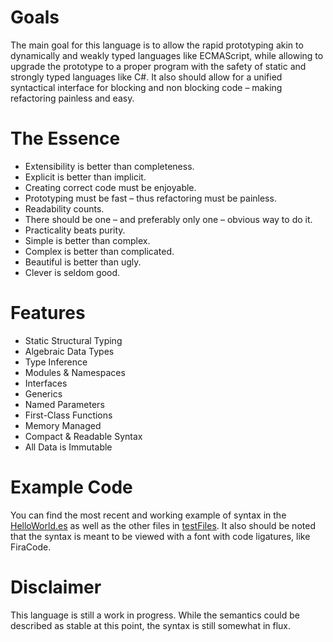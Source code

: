 # Goals
The main goal for this language is to allow the rapid prototyping akin to dynamically
and weakly typed languages like ECMAScript, while allowing to upgrade the prototype
to a proper program with the safety of static and strongly typed languages like C#.
It also should allow for a unified syntactical interface for blocking and non blocking code
– making refactoring painless and easy.

# The Essence
* Extensibility is better than completeness.
* Explicit is better than implicit.
* Creating correct code must be enjoyable.
* Prototyping must be fast – thus refactoring must be painless.
* Readability counts.
* There should be one – and preferably only one – obvious way to do it.
* Practicality beats purity.
* Simple is better than complex.
* Complex is better than complicated.
* Beautiful is better than ugly.
* Clever is seldom good.

# Features
* Static Structural Typing
* Algebraic Data Types
* Type Inference
* Modules & Namespaces
* Interfaces
* Generics
* Named Parameters
* First-Class Functions
* Memory Managed
* Compact & Readable Syntax
* All Data is Immutable

# Example Code
You can find the most recent and working example of syntax in the [HelloWorld.es](testFiles/HelloWorld.es)
as well as the other files in [testFiles](testFiles). It also should be noted that the syntax is meant to
be viewed with a font with code ligatures, like FiraCode.

# Disclaimer
This language is still a work in progress. While the semantics could be described as stable at this point,
the syntax is still somewhat in flux.
